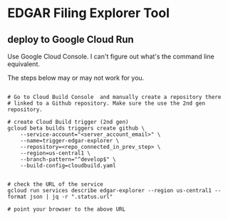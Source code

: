 # EDGAR Filing Explorer Tool


## deploy to Google Cloud Run

Use Google Cloud Console. I can't figure out what's the command line equivalent.

The steps below may or may not work for you.

```shell

# Go to Cloud Build Console  and manually create a repository there
# linked to a Github repository. Make sure the use the 2nd gen repository.

# create Cloud Build trigger (2nd gen)
gcloud beta builds triggers create github \
    --service-account="<server_account_email>" \
    --name=trigger-edgar-explorer \
    --repository=<repo_connected_in_prev_step> \
    --region=us-central1 \
    --branch-pattern="^develop$" \
    --build-config=cloudbuild.yaml


# check the URL of the service
gcloud run services describe edgar-explorer --region us-central1 --format json | jq -r ".status.url"

# point your browser to the above URL

```
